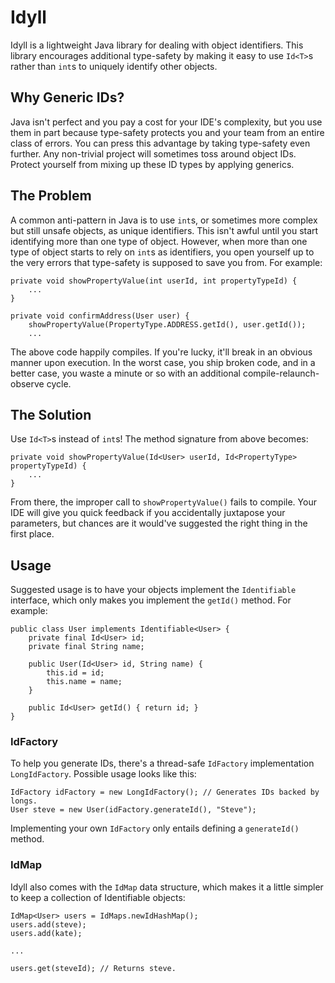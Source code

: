 # Idyll

Idyll is a lightweight Java library for dealing with object identifiers. This library encourages additional type-safety by making it easy to use `Id<T>`s rather than `int`s to uniquely identify other objects.

## Why Generic IDs?

Java isn't perfect and you pay a cost for your IDE's complexity, but you use them in part because type-safety protects you and your team from an entire class of errors. You can press this advantage by taking type-safety even further. Any non-trivial project will sometimes toss around object IDs. Protect yourself from mixing up these ID types by applying generics.

## The Problem

A common anti-pattern in Java is to use `int`s, or sometimes more complex but still unsafe objects, as unique identifiers. This isn't awful until you start identifying more than one type of object. However, when more than one type of object starts to rely on `int`s as identifiers, you open yourself up to the very errors that type-safety is supposed to save you from. For example:

    private void showPropertyValue(int userId, int propertyTypeId) {
        ...
    }

    private void confirmAddress(User user) {
        showPropertyValue(PropertyType.ADDRESS.getId(), user.getId());
        ...

The above code happily compiles. If you're lucky, it'll break in an obvious manner upon execution. In the worst case, you ship broken code, and in a better case, you waste a minute or so with an additional compile-relaunch-observe cycle.

## The Solution

Use `Id<T>`s instead of `int`s! The method signature from above becomes:

    private void showPropertyValue(Id<User> userId, Id<PropertyType> propertyTypeId) {
        ...
    }

From there, the improper call to `showPropertyValue()` fails to compile. Your IDE will give you quick feedback if you accidentally juxtapose your parameters, but chances are it would've suggested the right thing in the first place.

## Usage

Suggested usage is to have your objects implement the `Identifiable` interface, which only makes you implement the `getId()` method. For example:

    public class User implements Identifiable<User> {
        private final Id<User> id;
        private final String name;
    
        public User(Id<User> id, String name) {
            this.id = id;
            this.name = name;
        }
        
        public Id<User> getId() { return id; }
    }

### IdFactory

To help you generate IDs, there's a thread-safe `IdFactory` implementation `LongIdFactory`. Possible usage looks like this:

    IdFactory idFactory = new LongIdFactory(); // Generates IDs backed by longs.
    User steve = new User(idFactory.generateId(), "Steve");

Implementing your own `IdFactory` only entails defining a `generateId()` method.

### IdMap

Idyll also comes with the `IdMap` data structure, which makes it a little simpler to keep a collection of Identifiable objects:

    IdMap<User> users = IdMaps.newIdHashMap();
    users.add(steve);
    users.add(kate);
    
    ...
    
    users.get(steveId); // Returns steve.
